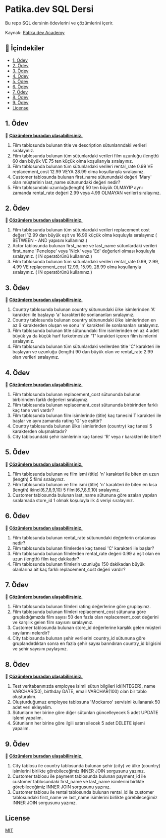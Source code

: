 # Patika.dev SQL Dersi

Bu repo SQL dersinin ödevlerini ve çözümlerini içerir.

Kaynak: [Patika.dev Academy](https://academy.patika.dev/courses/sql)

## 📌 İçindekiler

- [1. Ödev](#odev1)
- [2. Ödev](#odev2)
- [3. Ödev](#odev3)
- [4. Ödev](#odev4)
- [5. Ödev](#odev5)
- [6. Ödev](#odev6)
- [7. Ödev](#odev7)
- [8. Ödev](#odev8)
- [9. Ödev](#odev9)
- [License](#license)


<span id="odev1"></span>

## 1. Ödev

📌 **[Çözümlere buradan ulaşabilirsiniz.](./odev1_SQL.sql)**

1) Film tablosunda bulunan title ve description sütunlarındaki verileri sıralayınız.
2) Film tablosunda bulunan tüm sütunlardaki verileri film uzunluğu (length) 60 dan büyük VE 75 ten küçük olma koşullarıyla sıralayınız.
3) Film tablosunda bulunan tüm sütunlardaki verileri rental_rate 0.99 VE replacement_cost 12.99 VEYA 28.99 olma koşullarıyla sıralayınız.
4) Customer tablosunda bulunan first_name sütunundaki değeri 'Mary' olan müşterinin last_name sütunundaki değeri nedir?
5) Film tablosundaki uzunluğu(length) 50 ten büyük OLMAYIP aynı zamanda rental_rate değeri 2.99 veya 4.99 OLMAYAN verileri sıralayınız.

<span id="odev2"></span>

## 2. Ödev

📌 **[Çözümlere buradan ulaşabilirsiniz.](./odev2_SQL.sql)**

1) Film tablosunda bulunan tüm sütunlardaki verileri replacement cost değeri 12.99 dan büyük eşit ve 16.99 küçük olma koşuluyla sıralayınız ( BETWEEN - AND yapısını kullanınız.)
2) Actor tablosunda bulunan first_name ve last_name sütunlardaki verileri first_name 'Penelope' veya 'Nick' veya 'Ed' değerleri olması koşuluyla sıralayınız. ( IN operatörünü kullanınız.)
3) Film tablosunda bulunan tüm sütunlardaki verileri rental_rate 0.99, 2.99, 4.99 VE replacement_cost 12.99, 15.99, 28.99 olma koşullarıyla sıralayınız. ( IN operatörünü kullanınız.)

<span id="odev3"></span>

## 3. Ödev

📌 **[Çözümlere buradan ulaşabilirsiniz.](./odev3_SQL.sql)**

1) Country tablosunda bulunan country sütunundaki ülke isimlerinden 'A' karakteri ile başlayıp 'a' karakteri ile sonlananları sıralayınız.
2) Country tablosunda bulunan country sütunundaki ülke isimlerinden en az 6 karakterden oluşan ve sonu 'n' karakteri ile sonlananları sıralayınız.
3) Film tablosunda bulunan title sütunundaki film isimlerinden en az 4 adet büyük ya da küçük harf farketmesizin 'T' karakteri içeren film isimlerini sıralayınız.
4) Film tablosunda bulunan tüm sütunlardaki verilerden title 'C' karakteri ile başlayan ve uzunluğu (length) 90 dan büyük olan ve rental_rate 2.99 olan verileri sıralayınız.

<span id="odev4"></span>

## 4. Ödev

📌 **[Çözümlere buradan ulaşabilirsiniz.](./odev4_SQL.sql)**

1) Film tablosunda bulunan replacement_cost sütununda bulunan birbirinden farklı değerleri sıralayınız.
2) Film tablosunda bulunan replacement_cost sütununda birbirinden farklı kaç tane veri vardır?
3) Film tablosunda bulunan film isimlerinde (title) kaç tanesini T karakteri ile başlar ve aynı zamanda rating 'G' ye eşittir?
4) Country tablosunda bulunan ülke isimlerinden (country) kaç tanesi 5 karakterden oluşmaktadır?
5) City tablosundaki şehir isimlerinin kaç tanesi 'R' veya r karakteri ile biter?

<span id="odev5"></span>

## 5. Ödev

📌 **[Çözümlere buradan ulaşabilirsiniz.](./odev5_SQL.sql)**

1) Film tablosunda bulunan ve film ismi (title) 'n' karakteri ile biten en uzun (length) 5 filmi sıralayınız.
2) Film tablosunda bulunan ve film ismi (title) 'n' karakteri ile biten en kısa (length) ikinci(6,7,8,9,10) 5 filmi(6,7,8,9,10) sıralayınız.
3) Customer tablosunda bulunan last_name sütununa göre azalan yapılan sıralamada store_id 1 olmak koşuluyla ilk 4 veriyi sıralayınız.

<span id="odev6"></span>

## 6. Ödev

📌 **[Çözümlere buradan ulaşabilirsiniz.](./odev6_SQL.sql)**

1) Film tablosunda bulunan rental_rate sütunundaki değerlerin ortalaması nedir?
2) Film tablosunda bulunan filmlerden kaç tanesi 'C' karakteri ile başlar?
3) Film tablosunda bulunan filmlerden rental_rate değeri 0.99 a eşit olan en uzun (length) film kaç dakikadır?
4) Film tablosunda bulunan filmlerin uzunluğu 150 dakikadan büyük olanlarına ait kaç farklı replacement_cost değeri vardır?

<span id="odev7"></span>

## 7. Ödev

📌 **[Çözümlere buradan ulaşabilirsiniz.](./odev7_SQL.sql)**

1) Film tablosunda bulunan filmleri rating değerlerine göre gruplayınız.
2) Film tablosunda bulunan filmleri replacement_cost sütununa göre grupladığımızda film sayısı 50 den fazla olan replacement_cost değerini ve karşılık gelen film sayısını sıralayınız.
3) Customer tablosunda bulunan store_id değerlerine karşılık gelen müşteri sayılarını nelerdir? 
4) City tablosunda bulunan şehir verilerini country_id sütununa göre gruplandırdıktan sonra en fazla şehir sayısı barındıran country_id bilgisini ve şehir sayısını paylaşınız.

<span id="odev8"></span>

## 8. Ödev

📌 **[Çözümlere buradan ulaşabilirsiniz.](./odev8_SQL.sql)**

1) Test veritabanınızda employee isimli sütun bilgileri id(INTEGER), name VARCHAR(50), birthday DATE, email VARCHAR(100) olan bir tablo oluşturalım.
2) Oluşturduğumuz employee tablosuna 'Mockaroo' servisini kullanarak 50 adet veri ekleyelim.
3) Sütunların her birine göre diğer sütunları güncelleyecek 5 adet UPDATE işlemi yapalım.
4) Sütunların her birine göre ilgili satırı silecek 5 adet DELETE işlemi yapalım.

<span id="odev9"></span>

## 9. Ödev

📌 **[Çözümlere buradan ulaşabilirsiniz.](./odev9_SQL.sql)**

1) City tablosu ile country tablosunda bulunan şehir (city) ve ülke (country) isimlerini birlikte görebileceğimiz INNER JOIN sorgusunu yazınız.
2) Customer tablosu ile payment tablosunda bulunan payment_id ile customer tablosundaki first_name ve last_name isimlerini birlikte görebileceğimiz INNER JOIN sorgusunu yazınız.
3) Customer tablosu ile rental tablosunda bulunan rental_id ile customer tablosundaki first_name ve last_name isimlerini birlikte görebileceğimiz INNER JOIN sorgusunu yazınız.


<span id="license"></span>

## License
[MIT](https://choosealicense.com/licenses/mit/)